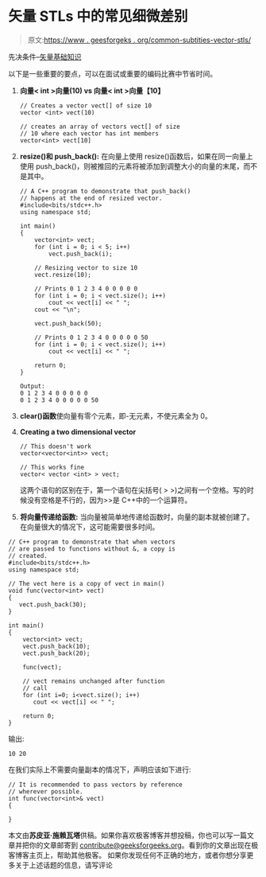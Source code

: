 # 矢量 STLs 中的常见细微差别

> 原文:[https://www . geesforgeks . org/common-subtities-vector-stls/](https://www.geeksforgeeks.org/common-subtleties-vector-stls/)

先决条件–[矢量基础知识](http://geeksquiz.com/vector-sequence-containers-the-c-standard-template-library-stl-set-1/)

以下是一些重要的要点，可以在面试或重要的编码比赛中节省时间。

1.  **向量< int >向量(10) vs 向量< int >向量【10】**

    ```
    // Creates a vector vect[] of size 10
    vector <int> vect(10) 

    // creates an array of vectors vect[] of size 
    // 10 where each vector has int members
    vector<int> vect[10]

    ```

2.  **resize()和 push_back():**
    在向量上使用 resize()函数后，如果在同一向量上使用 push_back()，则被推回的元素将被添加到调整大小的向量的末尾，而不是其中。

    ```
    // A C++ program to demonstrate that push_back()
    // happens at the end of resized vector.
    #include<bits/stdc++.h>
    using namespace std;

    int main()
    {
        vector<int> vect;
        for (int i = 0; i < 5; i++)
            vect.push_back(i);

        // Resizing vector to size 10
        vect.resize(10);

        // Prints 0 1 2 3 4 0 0 0 0 0
        for (int i = 0; i < vect.size(); i++)
            cout << vect[i] << " ";
        cout << "\n";

        vect.push_back(50);

        // Prints 0 1 2 3 4 0 0 0 0 0 50
        for (int i = 0; i < vect.size(); i++)
            cout << vect[i] << " ";

        return 0;
    }
    ```

    ```
    Output:
    0 1 2 3 4 0 0 0 0 0
    0 1 2 3 4 0 0 0 0 0 50
    ```

3.  **clear()函数**使向量有零个元素，即-无元素，不使元素全为 0。
4.  **Creating a two dimensional vector**

    ```
    // This doesn't work
    vector<vector<int>> vect;

    // This works fine
    vector< vector <int> > vect; 
    ```

    这两个语句的区别在于，第一个语句在尖括号( > >)之间有一个空格。写的时候没有空格是不行的，因为>>是 C++中的一个运算符。

5.  **将向量传递给函数:**
    当向量被简单地传递给函数时，向量的副本就被创建了。在向量很大的情况下，这可能需要很多时间。

```
// C++ program to demonstrate that when vectors
// are passed to functions without &, a copy is
// created.
#include<bits/stdc++.h>
using namespace std;

// The vect here is a copy of vect in main()
void func(vector<int> vect)
{
   vect.push_back(30);
}

int main()
{
    vector<int> vect;
    vect.push_back(10);
    vect.push_back(20);

    func(vect);

    // vect remains unchanged after function
    // call
    for (int i=0; i<vect.size(); i++)
       cout << vect[i] << " ";

    return 0;
}
```

输出:

```
10 20
```

在我们实际上不需要向量副本的情况下，声明应该如下进行:

```
// It is recommended to pass vectors by reference
// wherever possible.
int func(vector<int>& vect)
{

}

```

本文由**苏皮亚·施赖瓦塔**供稿。如果你喜欢极客博客并想投稿，你也可以写一篇文章并把你的文章邮寄到 contribute@geeksforgeeks.org。看到你的文章出现在极客博客主页上，帮助其他极客。
如果你发现任何不正确的地方，或者你想分享更多关于上述话题的信息，请写评论